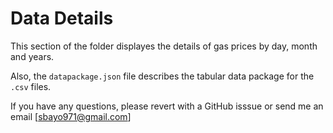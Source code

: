 # Data Details

This section of the folder displayes the details of gas prices by day, month and years. 

Also, the ```datapackage.json``` file describes the tabular data package for the ```.csv``` files. 

If you have any questions, please revert with a GitHub isssue or send me an email [sbayo971@gmail.com]
